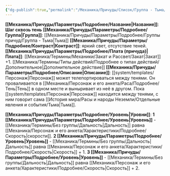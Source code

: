 ```yaml
---
{"dg-publish":true,"permalink":"/Механика/Причуды/Список/Группа - Тьма/Шаг сквозь тень/","noteIcon":"","created":"2025-08-21T13:47:50.541+03:00","updated":"2025-08-02T09:24:45.570+03:00"}
---
```


**[[Механика/Причуды/Параметры/Подробнее/Название\|Название]]**: **Шаг сквозь тень**
**[[Механика/Причуды/Параметры/Подробнее/Группа\|Группа]]**: [[Механика/Причуды/Параметры/Подробнее/Группы причуд/Группа - Тьма\|Тьма]] 
**[[Механика/Причуды/Параметры/Подробнее/Контраст\|Контраст]]**: яркий свет, отсутствие теней.
**[[Механика/Причуды/Параметры/Подробнее/Плата (причуда)\|Плата]]**: [[Механика/Термины/Механики/Закат и Рассвет/Закат\|Закат]] +1.  [[Механика/Термины/Типы действий/Подробнее о типах действий/Дополнительное\|Дополнительное действие]]
**[[Механика/Причуды/Параметры/Подробнее/Описание\|Описание]]**: [[system/templates/Персонаж\|Персонаж]] может телепортироваться между тенями. Он проваливается в [[Механика/Персонаж и его анкета/Раса/Подробнее/Тень\|Тень]] в одном месте и выныривает из неё в другом. Пока [[system/templates/Персонаж\|Персонаж]] находится между тенями, с ним говорит сама [[История мира/Расы и народы Неземли/Отдельные явления и события/Тьма\|Тьма]]. 

**[[Механика/Причуды/Параметры/Подробнее/Уровень\|Уровни]]**:
**1 [[Механика/Причуды/Параметры/Подробнее/Уровень\|Уровень]]** - [[Механика/Термины/Без группы/Дальность\|Дальность]] равна [[Механика/Персонаж и его анкета/Характеристики/Подробнее/Скорость\|скорости]]. 
**2 [[Механика/Причуды/Параметры/Подробнее/Уровень\|Уровень]]** - [[Механика/Термины/Без группы/Дальность\|Дальность]] равна [[Механика/Персонаж и его анкета/Характеристики/Подробнее/Скорость\|Скорость]] + 1.
**3 [[Механика/Причуды/Параметры/Подробнее/Уровень\|Уровень]]** - [[Механика/Термины/Без группы/Дальность\|Дальность]] равна [[Механика/Персонаж и его анкета/Характеристики/Подробнее/Скорость\|Скорость]] + 2.